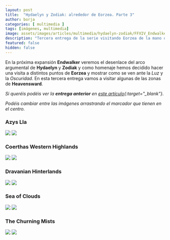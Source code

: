 ```yaml
---
layout: post
title:  "Hydaelyn y Zodiak: alrededor de Eorzea. Parte 3"
author: borja
categories: [ multimedia ]
tags: [imágenes, multimedia]
image: assets/images/articles/multimedia/hydaelyn-zodiak/FFXIV_Endwalker_Amano_art.jpg
description: "Tercera entrega de la serie visitando Eorzea de la mano de Hydaelyn y Zodiak."
featured: false
hidden: false
---
```

En la próxima expansión **Endwalker** veremos el desenlace del arco argumental de **Hydaelyn** y **Zodiak** y como homenaje hemos decidido hacer una visita a distintos puntos de **Eorzea** y mostrar como se ven ante la *Luz* y la *Oscuridad*. En esta tercera entrega vamos a visitar algunas de las zonas de **Heavensward**.

*Si queréis podéis ver la **entrega anterior** en [este artículo](/hydaelyn-zodiak-2/){:target="_blank"}.*

*Podéis cambiar entre las imágenes arrastrando el marcador que tienen en el centro.*

### Azys Lla

<img-comparison-slider>
  <img slot="before" src="{{ site.baseurl }}/assets/images/articles/multimedia/hydaelyn-zodiak-3/azys_lla/azys_lla_d.jpg" />
  <img slot="after" src="{{ site.baseurl }}/assets/images/articles/multimedia/hydaelyn-zodiak-3/azys_lla/azys_lla_n.jpg" />
</img-comparison-slider>

### Coerthas Western Highlands

<img-comparison-slider>
  <img slot="before" src="{{ site.baseurl }}/assets/images/articles/multimedia/hydaelyn-zodiak-3/coerthas_western/coerthas_western_d.jpg" />
  <img slot="after" src="{{ site.baseurl }}/assets/images/articles/multimedia/hydaelyn-zodiak-3/coerthas_western/coerthas_western_n.jpg" />
</img-comparison-slider>

### Dravanian Hinterlands

<img-comparison-slider>
  <img slot="before" src="{{ site.baseurl }}/assets/images/articles/multimedia/hydaelyn-zodiak-3/dravanian_hinterlands/dravanian_ninterlands_d.jpg" />
  <img slot="after" src="{{ site.baseurl }}/assets/images/articles/multimedia/hydaelyn-zodiak-3/dravanian_hinterlands/dravanian_ninterlands_n.jpg" />
</img-comparison-slider>

### Sea of Clouds

<img-comparison-slider>
  <img slot="before" src="{{ site.baseurl }}/assets/images/articles/multimedia/hydaelyn-zodiak-3/sea_of_clouds/sea_of_clouds_d.jpg" />
  <img slot="after" src="{{ site.baseurl }}/assets/images/articles/multimedia/hydaelyn-zodiak-3/sea_of_clouds/sea_of_clouds_n.jpg" />
</img-comparison-slider>

### The Churning Mists

<img-comparison-slider>
  <img slot="before" src="{{ site.baseurl }}/assets/images/articles/multimedia/hydaelyn-zodiak-3/the_churning_mists/churning_mists_d.jpg" />
  <img slot="after" src="{{ site.baseurl }}/assets/images/articles/multimedia/hydaelyn-zodiak-3/the_churning_mists/churning_mists_n.jpg" />
</img-comparison-slider>

<script
  type="module"
  src="https://unpkg.com/img-comparison-slider@3/dist/component/component.esm.js"
></script>
<script
  nomodule=""
  src="https://unpkg.com/img-comparison-slider@3/dist/component/component.js"
></script>
<link
  rel="stylesheet"
  href="https://unpkg.com/img-comparison-slider@3/dist/collection/styles/initial.css"
/>
